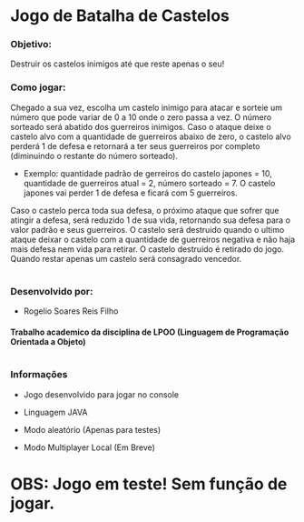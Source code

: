 # Jogo de Batalha de Castelos

### Objetivo:
Destruir os castelos inimigos até que reste apenas o seu!

### Como jogar:
Chegado a sua vez, escolha um castelo inimigo para atacar e sorteie um número que pode variar de 0 a 10 onde o zero passa a vez. O número sorteado será abatido dos guerreiros inimigos. Caso o ataque deixe o castelo alvo com a quantidade de guerreiros abaixo de zero, o castelo alvo perderá 1 de defesa e retornará a ter seus guerreiros por completo (diminuindo o restante do número sorteado).

- Exemplo: quantidade padrão de gerreiros do castelo japones = 10, quantidade de guerreiros atual = 2, número sorteado = 7. O castelo japones vai perder 1 de defesa e ficará com 5 guerreiros. 

Caso o castelo perca toda sua defesa, o próximo ataque que sofrer que atingir a defesa, será reduzido 1 de sua vida, retornando sua defesa para o valor padrão e seus guerreiros. O castelo será destruido quando o ultimo ataque deixar o castelo com a quantidade de guerreiros negativa e não haja mais defesa nem vida para retirar. O castelo destruido é retirado do jogo. Quando restar apenas um castelo será consagrado vencedor.

#

### Desenvolvido por:
- Rogelio Soares Reis Filho

#### Trabalho academico da disciplina de LPOO (Linguagem de Programação Orientada a Objeto)

#

###  Informações

- Jogo desenvolvido para jogar no console

- Linguagem JAVA

- Modo aleatório (Apenas para testes)

- Modo Multiplayer Local (Em Breve)

#

# OBS: Jogo em teste! Sem função de jogar.